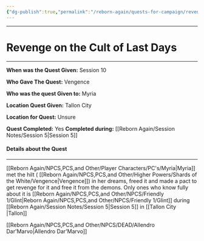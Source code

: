 ```yaml
---
{"dg-publish":true,"permalink":"/reborn-again/quests-for-campaign/revenge-on-the-cult-of-last-days/"}
---
```




---

# Revenge on the Cult of Last Days
---

**When was the Quest Given:** Session 10

**Who Gave The Quest:** Vengence

**Who was the quest Given to:** Myria

**Location Quest Given:** Tallon City 

**Location for Quest:** Unsure

**Quest Completed:** Yes
  **Completed during:** [[Reborn Again/Session Notes/Session 5\|Session 5]]

#### Details about the Quest
---


[[Reborn Again/NPCS,PCS,and Other/Player Characters/PC's/Myria\|Myria]] met the hilt ( [[Reborn Again/NPCS,PCS,and Other/Higher Powers/Shards of the White/Vengence\|Vengence]]) in her dreams, freed it and made a pact to get revenge for it and free it from the demons. Only ones who know fully about it is [[Reborn Again/NPCS,PCS,and Other/NPCS/Friendly 1/Glint\|Reborn Again/NPCS,PCS,and Other/NPCS/Friendly 1/Glint]] during [[Reborn Again/Session Notes/Session 5\|Session 5]] in [[Tallon City \|Tallon]]

[[Reborn Again/NPCS,PCS,and Other/NPCS/DEAD/Allendro Dar'Marvo\|Allendro Dar'Marvo]]
